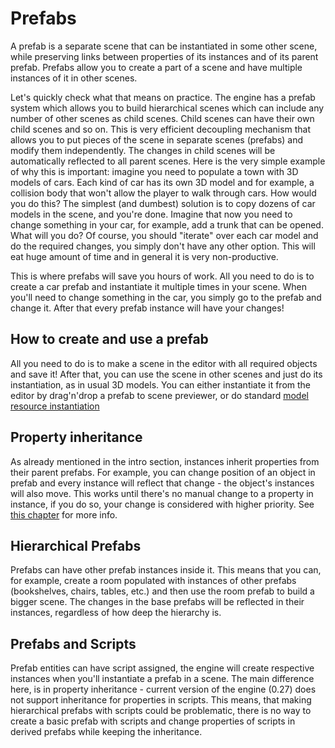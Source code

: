 # Prefabs

A prefab is a separate scene that can be instantiated in some other scene, while preserving links between properties
of its instances and of its parent prefab. Prefabs allow you to create a part of a scene and have multiple instances of
it in other scenes.

Let's quickly check what that means on practice. The engine has a prefab system which allows you to build 
hierarchical scenes which can include any number of other scenes as child scenes. Child scenes can have their own child
scenes and so on. This is very efficient decoupling mechanism that allows you to put pieces of the scene in separate 
scenes (prefabs) and modify them independently. The changes in child scenes will be automatically reflected to all parent
scenes. Here is the very simple example of why this is important: imagine you need to populate a town with 3D models of
cars. Each kind of car has its own 3D model and for example, a collision body that won't allow the player to walk through
cars. How would you do this? The simplest (and dumbest) solution is to copy dozens of car models in the scene, and
you're done. Imagine that now you need to change something in your car, for example, add a trunk that can be opened.
What will you do? Of course, you should "iterate" over each car model and do the required changes, you simply don't have
any other option. This will eat huge amount of time and in general it is very non-productive.

This is where prefabs will save you hours of work. All you need to do is to create a car prefab and instantiate it
multiple times in your scene. When you'll need to change something in the car, you simply go to the prefab and change
it. After that every prefab instance will have your changes!

## How to create and use a prefab

All you need to do is to make a scene in the editor with all required objects and save it! After that, you can use the
scene in other scenes and just do its instantiation, as in usual 3D models. You can either instantiate it from the
editor by drag'n'drop a prefab to scene previewer, or do standard [model resource instantiation](../resources/model.md#instantiation)

## Property inheritance

As already mentioned in the intro section, instances inherit properties from their parent prefabs. For example, you
can change position of an object in prefab and every instance will reflect that change - the object's instances will
also move. This works until there's no manual change to a property in instance, if you do so, your change is 
considered with higher priority. See [this chapter](./inheritance.md) for more info.

## Hierarchical Prefabs

Prefabs can have other prefab instances inside it. This means that you can, for example, create a room populated with
instances of other prefabs (bookshelves, chairs, tables, etc.) and then use the room prefab to build a bigger scene.
The changes in the base prefabs will be reflected in their instances, regardless of how deep the hierarchy is.

## Prefabs and Scripts

Prefab entities can have script assigned, the engine will create respective instances when you'll instantiate a prefab
in a scene. The main difference here, is in property inheritance - current version of the engine (0.27) does not support
inheritance for properties in scripts. This means, that making hierarchical prefabs with scripts could be problematic,
there is no way to create a basic prefab with scripts and change properties of scripts in derived prefabs while keeping
the inheritance.

